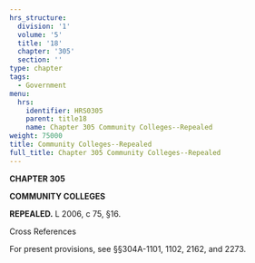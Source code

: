 ```yaml
---
hrs_structure:
  division: '1'
  volume: '5'
  title: '18'
  chapter: '305'
  section: ''
type: chapter
tags:
  - Government
menu:
  hrs:
    identifier: HRS0305
    parent: title18
    name: Chapter 305 Community Colleges--Repealed
weight: 75000
title: Community Colleges--Repealed
full_title: Chapter 305 Community Colleges--Repealed
---
```

**CHAPTER 305**

**COMMUNITY COLLEGES**

**REPEALED.** L 2006, c 75, §16.

Cross References

For present provisions, see §§304A-1101, 1102, 2162, and 2273.